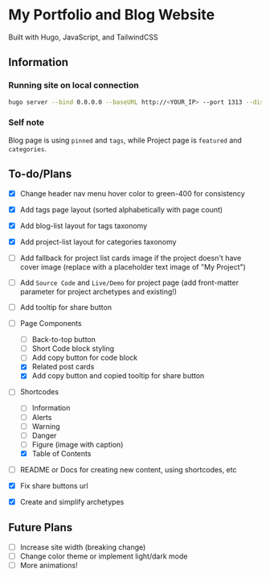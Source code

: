 # My Portfolio and Blog Website

Built with Hugo, JavaScript, and TailwindCSS

## Information

### Running site on local connection

```bash
hugo server --bind 0.0.0.0 --baseURL http://<YOUR_IP> --port 1313 --disableFastRender
```

### Self note

Blog page is using `pinned` and `tags`, while Project page is `featured` and `categories`.



## To-do/Plans

- [x] Change header nav menu hover color to green-400 for consistency
- [x] Add tags page layout (sorted alphabetically with page count)
- [x] Add blog-list layout for tags taxonomy
- [x] Add project-list layout for categories taxonomy
- [ ] Add fallback for project list cards image if the project doesn't have cover image (replace with a placeholder text image of "My Project")
- [ ] Add `Source Code` and `Live/Demo` for project page (add front-matter parameter for project archetypes and existing!)
- [ ] Add tooltip for share button
- [ ] Page Components
    - [ ] Back-to-top button
    - [ ] Short Code block styling
    - [ ] Add copy button for code block
    - [x] Related post cards
    - [x] Add copy button and copied tooltip for share button
- [ ] Shortcodes
    - [ ] Information
    - [ ] Alerts
    - [ ] Warning
    - [ ] Danger
    - [ ] Figure (image with caption)
    - [x] Table of Contents
- [ ] README or Docs for creating new content, using shortcodes, etc
- [x] Fix share buttons url
- [x] Create and simplify archetypes



## Future Plans

- [ ] Increase site width (breaking change)
- [ ] Change color theme or implement light/dark mode
- [ ] More animations!
